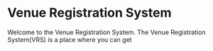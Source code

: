 # Venue Registration System
Welcome to the Venue Registration System. The Venue Registration System(VRS) is a place where you can get 
